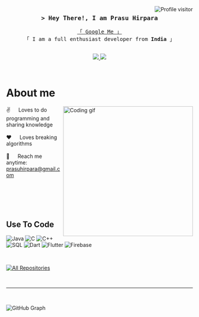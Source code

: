 <a href="https://komarev.com/ghpvc/?username=alsiam">
  <img align="right" src="https://komarev.com/ghpvc/?username=PrasuHirapara&label=Visitors&color=0e75b6&style=flat" alt="Profile visitor" />
</a>

<!-- Intro  -->
<h3 align="center">
        <samp>&gt; Hey There!, I am Prasu Hirpara
        </samp>
</h3>


<p align="center"> 
  <samp>
    <a href="https://www.google.com/search?q=Prasu Hirpara">「 Google Me 」</a>
    <br>
    「 I am a full enthusiast developer from <b>India</b> 」
    <br>
    <br>
  </samp>
</p>

<p align="center">
 <a href="https://www.linkedin.com/in/prasu-hirpara-130575247/" target="_blank">
  <img src="https://img.shields.io/badge/LinkedIn-0077B5?style=for-the-badge&logo=linkedin&logoColor=white" />
 </a>
 <a href="https://www.instagram.com/prasu_hirpara/" target="_blank">
  <img src="https://img.shields.io/badge/Instagram-fe4164?style=for-the-badge&logo=instagram&logoColor=white"  />
 </a> 
</p>
<br />

<!-- About Section -->
 # About me
 
<p>
 <img align="right" width="350" src="/assets/programmer.gif" alt="Coding gif" />
  
 ✌️ &emsp; Loves to do programming and sharing knowledge <br/><br/>
 ❤️ &emsp; Loves breaking algorithms<br/><br/>
 📧 &emsp; Reach me anytime: prasuhirpara@gmail.com<br/><br/>

</p>

<br/>
<br/>
<br/>

## Use To Code
![Java](https://img.shields.io/badge/Java-007396?style=for-the-badge&labelColor=black)
![C](https://img.shields.io/badge/C-A8B9CC?style=for-the-badge&labelColor=black)
![C++](https://img.shields.io/badge/C++-00599C?style=for-the-badge&labelColor=black)
![SQL](https://img.shields.io/badge/SQL-CC2927?style=for-the-badge&labelColor=black&logo=mysql)
![Dart](https://img.shields.io/badge/Dart-0175C2?style=for-the-badge&labelColor=black&logo=dart&logoColor=0175C2)
![Flutter](https://img.shields.io/badge/Flutter-02569B?style=for-the-badge&labelColor=black&logo=flutter&logoColor=02569B)
![Firebase](https://img.shields.io/badge/Firebase-FFCA28?style=for-the-badge&labelColor=black&logo=firebase&logoColor=FFCA28)

<br/>

<p align="left">
  <a href="https://github.com/PrasuHirapara?tab=repositories" target="_blank"><img alt="All Repositories" title="All Repositories" src="https://img.shields.io/badge/-All%20Repos-2962FF?style=for-the-badge&logo=koding&logoColor=white"/></a>
</p>

<br/>
<hr/>
<br/>

![GitHub Graph](https://github-readme-activity-graph.vercel.app/graph?username=PrasuHirapara&custom_title=Prasu%Hirapara's%20GitHub%20Activity%20Graph&bg_color=0D1117&color=7F3FBF&line=7F3FBF&point=7F3FBF&area_color=FFFFFF&title_color=FFFFFF&area=true)
